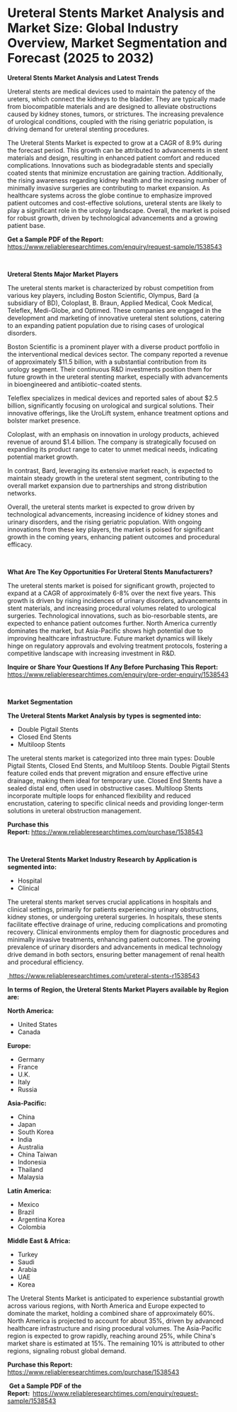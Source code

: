 <p><h1>Ureteral Stents Market Analysis and Market Size: Global Industry Overview, Market Segmentation and Forecast (2025 to 2032)</h1></p><p><strong>Ureteral Stents Market Analysis and Latest Trends</strong></p>
<p><p>Ureteral stents are medical devices used to maintain the patency of the ureters, which connect the kidneys to the bladder. They are typically made from biocompatible materials and are designed to alleviate obstructions caused by kidney stones, tumors, or strictures. The increasing prevalence of urological conditions, coupled with the rising geriatric population, is driving demand for ureteral stenting procedures.</p><p>The Ureteral Stents Market is expected to grow at a CAGR of 8.9% during the forecast period. This growth can be attributed to advancements in stent materials and design, resulting in enhanced patient comfort and reduced complications. Innovations such as biodegradable stents and specially coated stents that minimize encrustation are gaining traction. Additionally, the rising awareness regarding kidney health and the increasing number of minimally invasive surgeries are contributing to market expansion. As healthcare systems across the globe continue to emphasize improved patient outcomes and cost-effective solutions, ureteral stents are likely to play a significant role in the urology landscape. Overall, the market is poised for robust growth, driven by technological advancements and a growing patient base.</p></p>
<p><strong>Get a Sample PDF of the Report:&nbsp;</strong> <a href="https://www.reliableresearchtimes.com/enquiry/request-sample/1538543?utm_campaign=2957&utm_medium=2&utm_source=Github&utm_content=ia&utm_term=13042025&utm_id=ureteral-stents">https://www.reliableresearchtimes.com/enquiry/request-sample/1538543</a></p>
<p>&nbsp;</p>
<p><strong>Ureteral Stents Major Market Players</strong></p>
<p><p>The ureteral stents market is characterized by robust competition from various key players, including Boston Scientific, Olympus, Bard (a subsidiary of BD), Coloplast, B. Braun, Applied Medical, Cook Medical, Teleflex, Medi-Globe, and Optimed. These companies are engaged in the development and marketing of innovative ureteral stent solutions, catering to an expanding patient population due to rising cases of urological disorders.</p><p>Boston Scientific is a prominent player with a diverse product portfolio in the interventional medical devices sector. The company reported a revenue of approximately $11.5 billion, with a substantial contribution from its urology segment. Their continuous R&D investments position them for future growth in the ureteral stenting market, especially with advancements in bioengineered and antibiotic-coated stents.</p><p>Teleflex specializes in medical devices and reported sales of about $2.5 billion, significantly focusing on urological and surgical solutions. Their innovative offerings, like the UroLift system, enhance treatment options and bolster market presence.</p><p>Coloplast, with an emphasis on innovation in urology products, achieved revenue of around $1.4 billion. The company is strategically focused on expanding its product range to cater to unmet medical needs, indicating potential market growth.</p><p>In contrast, Bard, leveraging its extensive market reach, is expected to maintain steady growth in the ureteral stent segment, contributing to the overall market expansion due to partnerships and strong distribution networks.</p><p>Overall, the ureteral stents market is expected to grow driven by technological advancements, increasing incidence of kidney stones and urinary disorders, and the rising geriatric population. With ongoing innovations from these key players, the market is poised for significant growth in the coming years, enhancing patient outcomes and procedural efficacy.</p></p>
<p>&nbsp;</p>
<p><strong>What Are The Key Opportunities For Ureteral Stents Manufacturers?</strong></p>
<p><p>The ureteral stents market is poised for significant growth, projected to expand at a CAGR of approximately 6-8% over the next five years. This growth is driven by rising incidences of urinary disorders, advancements in stent materials, and increasing procedural volumes related to urological surgeries. Technological innovations, such as bio-resorbable stents, are expected to enhance patient outcomes further. North America currently dominates the market, but Asia-Pacific shows high potential due to improving healthcare infrastructure. Future market dynamics will likely hinge on regulatory approvals and evolving treatment protocols, fostering a competitive landscape with increasing investment in R&D.</p></p>
<p><strong>Inquire or Share Your Questions If Any Before Purchasing This Report:</strong> <a href="https://www.reliableresearchtimes.com/enquiry/pre-order-enquiry/1538543?utm_campaign=2957&utm_medium=2&utm_source=Github&utm_content=ia&utm_term=13042025&utm_id=ureteral-stents">https://www.reliableresearchtimes.com/enquiry/pre-order-enquiry/1538543</a></p>
<p>&nbsp;</p>
<p><strong>Market Segmentation</strong></p>
<p><strong>The Ureteral Stents Market Analysis by types is segmented into:</strong></p>
<p><ul><li>Double Pigtail Stents</li><li>Closed End Stents</li><li>Multiloop Stents</li></ul></p>
<p><p>The ureteral stents market is categorized into three main types: Double Pigtail Stents, Closed End Stents, and Multiloop Stents. Double Pigtail Stents feature coiled ends that prevent migration and ensure effective urine drainage, making them ideal for temporary use. Closed End Stents have a sealed distal end, often used in obstructive cases. Multiloop Stents incorporate multiple loops for enhanced flexibility and reduced encrustation, catering to specific clinical needs and providing longer-term solutions in ureteral obstruction management.</p></p>
<p><strong>Purchase this Report:&nbsp;</strong><a href="https://www.reliableresearchtimes.com/purchase/1538543?utm_campaign=2957&utm_medium=2&utm_source=Github&utm_content=ia&utm_term=13042025&utm_id=ureteral-stents">https://www.reliableresearchtimes.com/purchase/1538543</a></p>
<p>&nbsp;</p>
<p><strong>The Ureteral Stents Market Industry Research by Application is segmented into:</strong></p>
<p><ul><li>Hospital</li><li>Clinical</li></ul></p>
<p><p>The ureteral stents market serves crucial applications in hospitals and clinical settings, primarily for patients experiencing urinary obstructions, kidney stones, or undergoing ureteral surgeries. In hospitals, these stents facilitate effective drainage of urine, reducing complications and promoting recovery. Clinical environments employ them for diagnostic procedures and minimally invasive treatments, enhancing patient outcomes. The growing prevalence of urinary disorders and advancements in medical technology drive demand in both sectors, ensuring better management of renal health and procedural efficiency.</p></p>
<p><a href="https://www.reliableresearchtimes.com/ureteral-stents-r1538543?utm_campaign=2957&utm_medium=2&utm_source=Github&utm_content=ia&utm_term=13042025&utm_id=ureteral-stents">&nbsp;https://www.reliableresearchtimes.com/ureteral-stents-r1538543</a></p>
<p><strong>In terms of Region, the Ureteral Stents Market Players available by Region are:</strong></p>
<p>
    <p> <strong> North America: </strong>
        <ul>
            <li>United States</li>
            <li>Canada</li>
        </ul>
        </p> 
    <p> <strong> Europe: </strong>
        <ul>
            <li>Germany</li>
            <li>France</li>
            <li>U.K.</li>
            <li>Italy</li>
            <li>Russia</li>
        </ul>
        </p> 
    <p> <strong> Asia-Pacific: </strong>
        <ul>
            <li>China</li>
            <li>Japan</li>
            <li>South Korea</li>
            <li>India</li>
            <li>Australia</li>
            <li>China Taiwan</li>
            <li>Indonesia</li>
            <li>Thailand</li>
            <li>Malaysia</li>
        </ul>
        </p> 
    <p> <strong> Latin America: </strong>
        <ul>
            <li>Mexico</li>
            <li>Brazil</li>
            <li>Argentina Korea</li>
            <li>Colombia</li>
        </ul>
        </p> 
    <p> <strong> Middle East & Africa: </strong>
        <ul>
            <li>Turkey</li>
            <li>Saudi</li>
            <li>Arabia</li>
            <li>UAE</li>
            <li>Korea</li>
        </ul>
    </p>
    </p>
<p><p>The Ureteral Stents Market is anticipated to experience substantial growth across various regions, with North America and Europe expected to dominate the market, holding a combined share of approximately 60%. North America is projected to account for about 35%, driven by advanced healthcare infrastructure and rising procedural volumes. The Asia-Pacific region is expected to grow rapidly, reaching around 25%, while China's market share is estimated at 15%. The remaining 10% is attributed to other regions, signaling robust global demand.</p></p>
<p><strong>Purchase this Report: </strong><a href="https://www.reliableresearchtimes.com/purchase/1538543?utm_campaign=2957&utm_medium=2&utm_source=Github&utm_content=ia&utm_term=13042025&utm_id=ureteral-stents">https://www.reliableresearchtimes.com/purchase/1538543</a></p>
<p>&nbsp;<strong>Get a Sample PDF of the Report:&nbsp;&nbsp;</strong><a href="https://www.reliableresearchtimes.com/enquiry/request-sample/1538543?utm_campaign=2957&utm_medium=2&utm_source=Github&utm_content=ia&utm_term=13042025&utm_id=ureteral-stents">https://www.reliableresearchtimes.com/enquiry/request-sample/1538543</a></p>
<p><strong></strong></p>
<p><p></p><p></p><p></p></p>